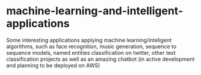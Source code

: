 # machine-learning-and-intelligent-applications
Some interesting applications applying machine learning/inteligent algorithms, such as face recognition, music generation, sequence to sequence models, named entities classification on twitter, other text classification projects as well as an amazing chatbot (in active development and planning to be deployed on AWS)  
